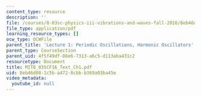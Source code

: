 ```yaml
---
content_type: resource
description: ''
file: /courses/8-03sc-physics-iii-vibrations-and-waves-fall-2016/8eb46d081c5ba4728cbbb369a03ba45e_MIT8_03SCF16_Text_Ch1.pdf
file_type: application/pdf
learning_resource_types: []
ocw_type: OCWFile
parent_title: 'Lecture 1: Periodic Oscillations, Harmonic Oscillators'
parent_type: CourseSection
parent_uid: 4f5f49df-08e6-7313-a6c5-d113aba431c2
resourcetype: Document
title: MIT8_03SCF16_Text_Ch1.pdf
uid: 8eb46d08-1c5b-a472-8cbb-b369a03ba45e
video_metadata:
  youtube_id: null
---
```

